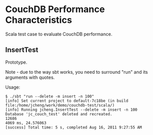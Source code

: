CouchDB Performance Characteristics
===================================

Scala test case to evaluate CouchDB performance.

InsertTest
-------------
Prototype.

Note - due to the way sbt works, you need to surround "run" and its arguments with quotes.

Usage:

    $ ./sbt "run --delete -m insert -n 100"
    [info] Set current project to default-7c18be (in build file:/home/jcheng/work/demo/couchdb-test/scala/)
    [info] Running jcheng.InsertTest --delete -m insert -n 100
    Database 'jc_couch_test' deleted and recreated.
    12686
    4069 ms, 24.576063
    [success] Total time: 5 s, completed Aug 16, 2011 9:27:55 AM

